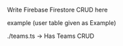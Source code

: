Write Firebase Firestore CRUD here

example (user table given as Example)

./teams.ts -> Has Teams CRUD
